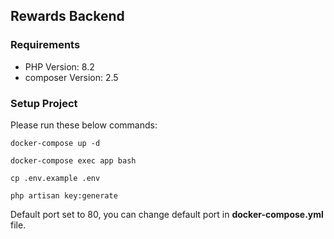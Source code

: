 ## Rewards Backend

### Requirements
- PHP Version:  8.2
- composer Version: 2.5

### Setup Project
Please run these below commands:
```shell
docker-compose up -d

docker-compose exec app bash

cp .env.example .env

php artisan key:generate
```

Default port set to 80, you can change default port in **docker-compose.yml** file.